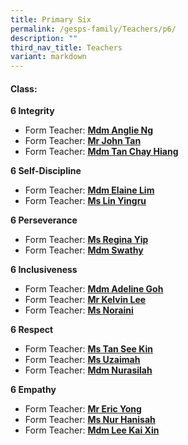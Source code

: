 ```yaml
---
title: Primary Six
permalink: /gesps-family/Teachers/p6/
description: ""
third_nav_title: Teachers
variant: markdown
---
```

#### Class:
  
**6 Integrity**

*   Form Teacher: **[Mdm Anglie Ng](mailto:ng_sor_ling_anglie@schools.gov.sg)**
*   Form Teacher: **[Mr John Tan](mailto:john_tan_chong_jin@schools.gov.sg)**
*   Form Teacher: **[Mdm Tan Chay Hiang](mailto:tan_chay_hiang@schools.gov.sg)**

**6 Self-Discipline**

*   Form Teacher: **[Mdm Elaine Lim](mailto:Elaine_Lim_Chiu_Wei@schools.gov.sg)**
*   Form Teacher: **[Ms Lin Yingru](mailto:lin_yingru@schools.gov.sg)**


**6 Perseverance**

*   Form Teacher: **[Ms Regina Yip](mailto:yip_lai_kuan@schools.gov.sg)**
*   Form Teacher: **[Mdm Swathy](mailto:swathy_muralidharan@schools.gov.sg)**

**6 Inclusiveness**

*   Form Teacher: **[Mdm Adeline Goh](mailto:adeline_goh_pei_yin@schools.gov.sg)**
*   Form Teacher: **[Mr Kelvin Lee](mailto:lee_kwee_ming_kelvin@schools.gov.sg)**
*   Form Teacher: **[Ms Noraini](mailto:siti_noraini_ibrahim@schools.gov.sg)**

**6 Respect**

*   Form Teacher: **[Ms Tan See Kin](mailto:tan_see_kin@schools.gov.sg)**
*   Form Teacher: **[Ms Uzaimah](mailto:nur_uzaimah_fadzali@schools.gov.sg)**
*   Form Teacher: **[Mdm Nurasilah](mailto:nurasilah_shahzan@schools.gov.sg)**

**6 Empathy**  

*   Form Teacher: **[Mr Eric Yong](mailto:yong_junxiong_eric@schools.gov.sg)**
*   Form Teacher: **[Ms Nur Hanisah](mailto:nur_hanisah_mohd_johari_george@schools.gov.sg)**
*   Form Teacher: **[Mdm Lee Kai Xin ](mailto:lee_kai_xin@schools.gov.sg)**